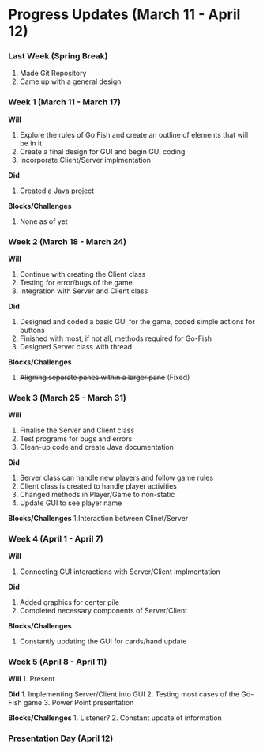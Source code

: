 
# Progress Updates (March 11 - April 12)

### Last Week (Spring Break)
  1. Made Git Repository
  2. Came up with a general design

### Week 1 (March 11 - March 17)
  **Will**
  1. Explore the rules of Go Fish and create an outline of elements that will be in it
  2. Create a final design for GUI and begin GUI coding
  3. Incorporate Client/Server implmentation

  **Did**
  1. Created a Java project

  **Blocks/Challenges** 
  1. None as of yet

### Week 2 (March 18 - March 24)
  **Will**
  1. Continue with creating the Client class
  2. Testing for error/bugs of the game
  3. Integration with Server and Client class
  
  **Did**
  1. Designed and coded a basic GUI for the game, coded simple actions for buttons
  2. Finished with most, if not all, methods required for Go-Fish
  3. Designed Server class with thread
  
  **Blocks/Challenges**
  1. ~~Aligning separate panes within a larger pane~~ (Fixed)

### Week 3 (March 25 - March 31)
  **Will**
  1. Finalise the Server and Client class
  2. Test programs for bugs and errors
  3. Clean-up code and create Java documentation
  
  **Did**
  1. Server class can handle new players and follow game rules
  2. Client class is created to handle player activities
  3. Changed methods in Player/Game to non-static
  4. Update GUI to see player name
  
  **Blocks/Challenges**
  1.Interaction between Clinet/Server
    
### Week 4 (April 1 - April 7)
  **Will**
  1. Connecting GUI interactions with Server/Client implmentation 
    
  **Did**
  1. Added graphics for center pile
  2. Completed necessary components of Server/Client
  
  **Blocks/Challenges**
  1. Constantly updating the GUI for cards/hand update
  
### Week 5 (April 8 - April 11)
  **Will**
    1. Present
  
  **Did**
    1. Implementing Server/Client into GUI
    2. Testing most cases of the Go-Fish game
    3. Power Point presentation
    
  **Blocks/Challenges**
    1. Listener?
    2. Constant update of information
    
### Presentation Day (April 12)
